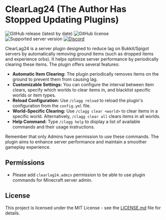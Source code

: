 # ClearLag24 (The Author Has Stopped Updating Plugins)

![GitHub release (latest by date)](https://img.shields.io/github/v/release/quangdev05/ClearLag24)
![GitHub license](https://img.shields.io/github/license/quangdev05/ClearLag24)
![Supported server version](https://img.shields.io/badge/Minecraft-1.12x%20--_Latest-green)
[![Discord](https://img.shields.io/discord/1247029974154612828.svg?label=&logo=discord&logoColor=ffffff&color=7389D8&labelColor=6A7EC2)](https://discord.gg/HsSUVGSc3c)

ClearLag24 is a server plugin designed to reduce lag on Bukkit/Spigot servers by automatically removing ground items (such as dropped items and experience orbs). It helps optimize server performance by periodically clearing these items. The plugin offers several features:

- **Automatic Item Clearing:** The plugin periodically removes items on the ground to prevent them from causing lag.
- **Customizable Settings:** You can configure the interval between item clears, specify which worlds to clear items in, and blacklist specific worlds or item types.
- **Reload Configuration:** Use `/clagg reload` to reload the plugin's configuration from the `config.yml` file.
- **World-Specific Clearing:** Use `/clagg clear <world>` to clear items in a specific world. Alternatively, `/clagg clear all` clears items in all worlds.
- **Help Command:** Type `/clagg help` to display a list of available commands and their usage instructions.

Remember that only Admins have permission to use these commands. The plugin aims to enhance server performance and maintain a smoother gameplay experience.

## Permissions

- Please add `clearlag24.admin` permission to be able to use plugin commands for Minecraft server admin.

## License

This project is licensed under the MIT License - see the [LICENSE.md](LICENSE.md) file for details.
